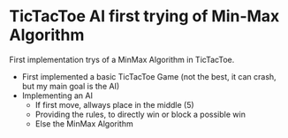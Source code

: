 # TicTacToe AI first trying of Min-Max Algorithm

First implementation trys of a MinMax Algorithm in TicTacToe.

- First implemented a basic TicTacToe Game (not the best, it can crash, but my main goal is the AI)
- Implementing an AI
  - If first move, allways place in the middle (5)
  - Providing the rules, to directly win or block a possible win
  - Else the MinMax Algorithm
 
